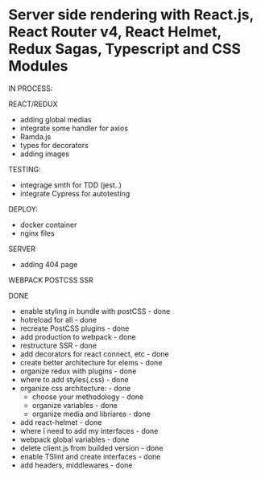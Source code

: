 # Server side rendering with React.js, React Router v4, React Helmet, Redux Sagas, Typescript and CSS Modules

IN PROCESS:

REACT/REDUX
- adding global medias
- integrate some handler for axios
- Ramda.js
- types for decorators
- adding images


TESTING:
- integrage smth for TDD (jest..)
- integrate Cypress for autotesting

DEPLOY:
- docker container
- nginx files

SERVER
- adding 404 page

WEBPACK
POSTCSS
SSR

DONE
- enable styling in bundle with postCSS - done
- hotreload for all - done
- recreate PostCSS plugins - done
- add production to webpack - done
- restructure SSR - done
- add decorators for react connect, etc - done
- create better architecture for elems - done
- organize redux with plugins - done
- where to add styles(.css) - done
- organize css architecture: - done
    - choose your methodology - done
    - organize variables - done
    - organize media and libriares - done
- add react-helmet - done
- where I need to add my interfaces - done
- webpack global variables - done
- delete client.js from builded version - done
- enable TSlint and create interfaces - done
- add headers, middlewares - done